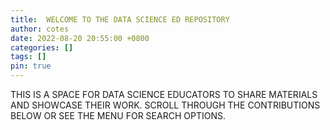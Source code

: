```yaml
---
title:  WELCOME TO THE DATA SCIENCE ED REPOSITORY
author: cotes
date: 2022-08-20 20:55:00 +0800
categories: []
tags: []
pin: true
---
```


THIS IS A SPACE FOR DATA SCIENCE EDUCATORS TO SHARE MATERIALS AND SHOWCASE THEIR WORK. SCROLL THROUGH THE CONTRIBUTIONS BELOW OR SEE THE MENU FOR SEARCH OPTIONS.